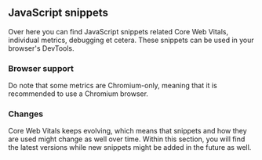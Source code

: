 ## JavaScript snippets
Over here you can find JavaScript snippets related Core Web Vitals, individual metrics, debugging et cetera. These snippets can be used in your browser's DevTools. 

### Browser support
Do note that some metrics are Chromium-only, meaning that it is recommended to use a Chromium browser.

### Changes
Core Web Vitals keeps evolving, which means that snippets and how they are used might change as well over time.
Within this section, you will find the latest versions while new snippets might be added in the future as well.